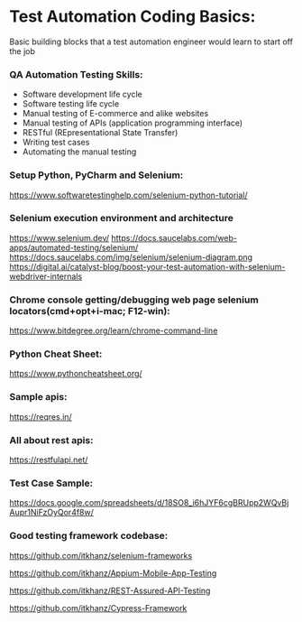 # Test Automation Coding Basics:
Basic building blocks that a test automation engineer would learn to start off the job

### QA Automation Testing Skills:
- Software development life cycle
- Software testing life cycle
- Manual testing of E-commerce and alike websites
- Manual testing of APIs (application programming interface)
- RESTful (REpresentational State Transfer)
- Writing test cases
- Automating the manual testing


### Setup Python, PyCharm and Selenium:
https://www.softwaretestinghelp.com/selenium-python-tutorial/

### Selenium execution environment and architecture
https://www.selenium.dev/
https://docs.saucelabs.com/web-apps/automated-testing/selenium/
https://docs.saucelabs.com/img/selenium/selenium-diagram.png
https://digital.ai/catalyst-blog/boost-your-test-automation-with-selenium-webdriver-internals

### Chrome console getting/debugging web page selenium locators(cmd+opt+i-mac; F12-win):
https://www.bitdegree.org/learn/chrome-command-line

### Python Cheat Sheet:
https://www.pythoncheatsheet.org/

### Sample apis:
https://reqres.in/

### All about rest apis:
https://restfulapi.net/

### Test Case Sample:
https://docs.google.com/spreadsheets/d/18SO8_i6hJYF6cgBRUpp2WQvBjAupr1NiFzOyQor4f8w/


### Good testing framework codebase:
https://github.com/itkhanz/selenium-frameworks

https://github.com/itkhanz/Appium-Mobile-App-Testing

https://github.com/itkhanz/REST-Assured-API-Testing

https://github.com/itkhanz/Cypress-Framework